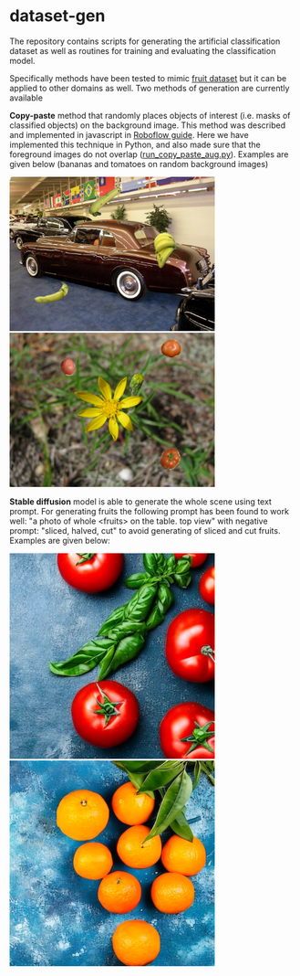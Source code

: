 # dataset-gen

The repository contains scripts for generating the artificial classification dataset as well as routines for training and evaluating the classification model. 

Specifically methods have been tested to mimic [fruit dataset](https://www.kaggle.com/datasets/chrisfilo/fruit-recognition) but it can be applied to other domains as well. 
Two methods of generation are currently available

**Copy-paste** method that randomly places objects of interest (i.e. masks of classified objects) on the background image. 
This method was described and implemented in javascript in [Roboflow guide](https://blog.roboflow.com/how-to-create-a-synthetic-dataset-for-computer-vision/). 
Here we have implemented this technique in Python, and also made sure that the foreground images do not overlap ([run_copy_paste_aug.py](data_scipts/run_copy_paste_aug.py)).
Examples are given below (bananas and tomatoes on random background images)

<p float="left">
<img src="./imgs/banana155.png" width="360"/>
<img src="./imgs/tomatoes182.png" width="360"/>
</p> 

**Stable diffusion** model is able to generate the whole scene using text prompt. For generating fruits the following prompt has been found to work well: "a photo of whole \<fruits\> on the table. top view" with negative prompt: "sliced, halved, cut" to avoid generating of sliced and cut fruits. Examples are given below:

<p float="left">
<img src="./imgs/tomatoes1_3.png" width="360"/>
<img src="./imgs/orange1_2.png" width="360"/>
</p> 
